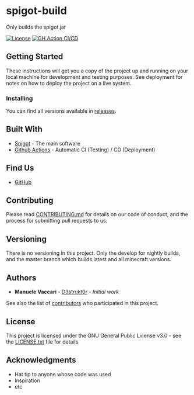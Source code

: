 # spigot-build

Only builds the spigot.jar

[![License](https://img.shields.io/github/license/d3strukt0r/spigot-build)][license]
[![GH Action CI/CD](https://github.com/D3strukt0r/spigot-build/workflows/CI/CD/badge.svg)][gh-action]

## Getting Started

These instructions will get you a copy of the project up and running on your local machine for development and testing purposes. See deployment for notes on how to deploy the project on a live system.

### Installing

You can find all versions available in [releases](https://github.com/D3strukt0r/spigot-build/releases).

## Built With

-   [Spigot](https://www.spigotmc.org/wiki/spigot/) - The main software
-   [Github Actions](https://github.com/features/actions) - Automatic CI (Testing) / CD (Deployment)

## Find Us

-   [GitHub](https://github.com/D3strukt0r/spigot-build)

## Contributing

Please read [CONTRIBUTING.md](CONTRIBUTING.md) for details on our code of conduct, and the process for submitting pull requests to us.

## Versioning

There is no versioning in this project. Only the develop for nightly builds, and the master branch which builds latest and all minecraft versions.

## Authors

-   **Manuele Vaccari** - [D3strukt0r](https://github.com/D3strukt0r) - _Initial work_

See also the list of [contributors](https://github.com/D3strukt0r/spigot-build/contributors) who
participated in this project.

## License

This project is licensed under the GNU General Public License v3.0 - see the [LICENSE.txt](LICENSE.txt) file for details

## Acknowledgments

-   Hat tip to anyone whose code was used
-   Inspiration
-   etc

[license]: https://github.com/D3strukt0r/spigot-build/blob/master/LICENSE.txt
[gh-action]: https://github.com/D3strukt0r/spigot-build/actions
